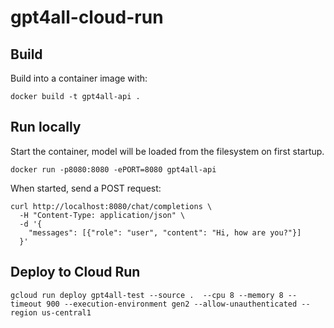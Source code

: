 # gpt4all-cloud-run

## Build

Build into a container image with: 

```
docker build -t gpt4all-api .
```

## Run locally

Start the container, model will be loaded from the filesystem on first startup.

```
docker run -p8080:8080 -ePORT=8080 gpt4all-api
```

When started, send a POST request:

```
curl http://localhost:8080/chat/completions \
  -H "Content-Type: application/json" \
  -d '{
    "messages": [{"role": "user", "content": "Hi, how are you?"}]
  }'
```

## Deploy to Cloud Run

```
gcloud run deploy gpt4all-test --source .  --cpu 8 --memory 8 --timeout 900 --execution-environment gen2 --allow-unauthenticated --region us-central1
```
